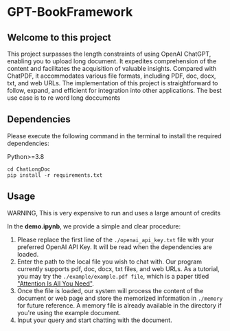 # GPT-BookFramework

## Welcome to this project

This project surpasses the length constraints of using OpenAI ChatGPT, enabling you to upload long document. It expedites comprehension of the content and facilitates the acquisition of valuable insights. Compared with ChatPDF, it accommodates various file formats, including PDF, doc, docx, txt, and web URLs. The implementation of this project is straightforward to follow, expand, and efficient for integration into other applications.
The best use case is to re word long doccuments

## Dependencies

Please execute the following command in the terminal to install the required dependencies:

Python>=3.8

```shell
cd ChatLongDoc
pip install -r requirements.txt
```

## Usage
WARNING, This is very expensive to run and uses a large amount of credits

In the **demo.ipynb**, we provide a simple and clear procedure:

1. Please replace the first line of the `./openai_api_key.txt` file with your preferred OpenAI API Key. It will be read when the dependencies are loaded.
2. Enter the path to the local file you wish to chat with. Our program currently supports pdf, doc, docx, txt files, and web URLs. As a tutorial, you may try the `./example/example.pdf file`, which is a paper titled ["Attention Is All You Need"](https://arxiv.org/abs/1706.03762).
3. Once the file is loaded, our system will process the content of the document or web page and store the memorized information in `./memory` for future reference. A memory file is already available in the directory if you're using the example document.
4. Input your query and start chatting with the document.
